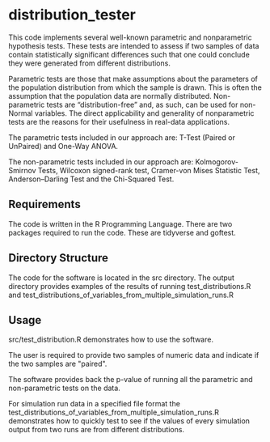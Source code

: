# distribution_tester
This code implements several well-known parametric and nonparametric hypothesis tests. These tests are intended to assess if two samples of data contain  statistically significant differences such that one could conclude they were generated from different distributions.

Parametric tests are those that make assumptions about the parameters of the population distribution from which the sample is drawn. This is often the assumption that the population data are normally distributed. Non-parametric tests are “distribution-free” and, as such, can be used for non-Normal variables. The direct applicability and generality of nonparametric tests are the reasons for their usefulness in real-data applications.

The parametric tests included in our approach are: T-Test (Paired or UnPaired) and One-Way ANOVA.

The non-parametric tests included in our approach are: Kolmogorov-Smirnov Tests, Wilcoxon signed-rank test, Cramer-von Mises Statistic Test, Anderson–Darling Test and the Chi-Squared Test.


## Requirements
The code is written in the R Programming Language. There are two packages required to run the code. These are tidyverse and goftest.

## Directory Structure

The code for the software is located in the src directory.
The output directory provides examples of the results of running test_distributions.R and test_distributions_of_variables_from_multiple_simulation_runs.R

## Usage
src/test_distribution.R demonstrates how to use the software. 

The user is required to provide two samples of numeric data and indicate if the two samples are "paired".

The software provides back the p-value of running all the parametric and non-parametric tests on the data.

For simulation run data in a specified file format the test_distributions_of_variables_from_multiple_simulation_runs.R demonstrates how to quickly test to see if the values of every simulation output from two runs are from different distributions.

